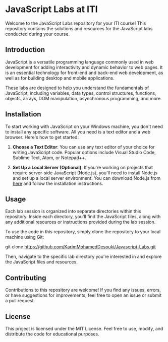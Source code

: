 # JavaScript Labs at ITI

Welcome to the JavaScript Labs repository for your ITI course! This repository contains the solutions and resources for the JavaScript labs conducted during your course.

## Introduction

JavaScript is a versatile programming language commonly used in web development for adding interactivity and dynamic behavior to web pages. It is an essential technology for front-end and back-end web development, as well as for building desktop and mobile applications.

These labs are designed to help you understand the fundamentals of JavaScript, including variables, data types, control structures, functions, objects, arrays, DOM manipulation, asynchronous programming, and more.

## Installation

To start working with JavaScript on your Windows machine, you don't need to install any specific software. All you need is a text editor and a web browser. Here's how to get started:

1. **Choose a Text Editor**: You can use any text editor of your choice for writing JavaScript code. Popular options include Visual Studio Code, Sublime Text, Atom, or Notepad++.

2. **Set Up a Local Server (Optional)**: If you're working on projects that require server-side JavaScript (Node.js), you'll need to install Node.js and set up a local server environment. You can download Node.js from [here](https://nodejs.org/en/download/) and follow the installation instructions.

## Usage

Each lab session is organized into separate directories within this repository. Inside each directory, you'll find the JavaScript files, along with any additional resources or instructions provided during the lab session.

To use the code in this repository, simply clone the repository to your local machine using Git:

git clone https://github.com/KarimMohamedDesouki/Javascript-Labs.git


Then, navigate to the specific lab directory you're interested in and explore the JavaScript files and resources.

## Contributing

Contributions to this repository are welcome! If you find any issues, errors, or have suggestions for improvements, feel free to open an issue or submit a pull request.

## License

This project is licensed under the MIT License. Feel free to use, modify, and distribute the code for educational purposes.

